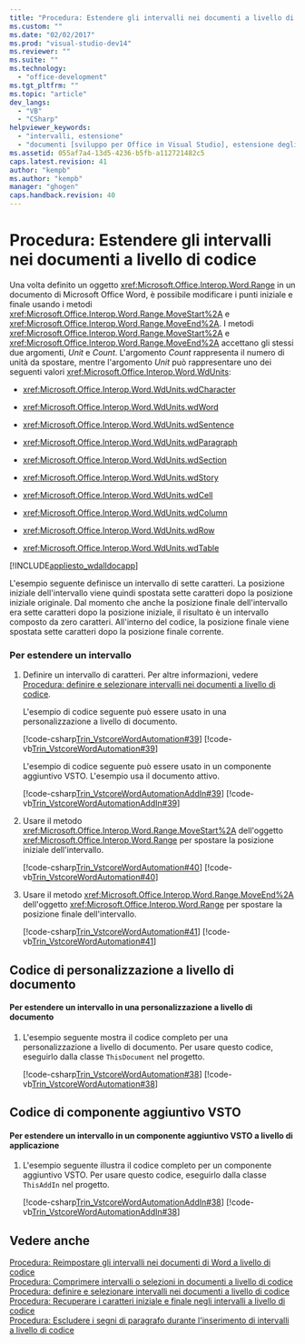 ```yaml
---
title: "Procedura: Estendere gli intervalli nei documenti a livello di codice"
ms.custom: ""
ms.date: "02/02/2017"
ms.prod: "visual-studio-dev14"
ms.reviewer: ""
ms.suite: ""
ms.technology: 
  - "office-development"
ms.tgt_pltfrm: ""
ms.topic: "article"
dev_langs: 
  - "VB"
  - "CSharp"
helpviewer_keywords: 
  - "intervalli, estensione"
  - "documenti [sviluppo per Office in Visual Studio], estensione degli intervalli"
ms.assetid: 055af7a4-13d5-4236-b5fb-a112721482c5
caps.latest.revision: 41
author: "kempb"
ms.author: "kempb"
manager: "ghogen"
caps.handback.revision: 40
---
```

# Procedura: Estendere gli intervalli nei documenti a livello di codice
  Una volta definito un oggetto <xref:Microsoft.Office.Interop.Word.Range> in un documento di Microsoft Office Word, è possibile modificare i punti iniziale e finale usando i metodi <xref:Microsoft.Office.Interop.Word.Range.MoveStart%2A> e <xref:Microsoft.Office.Interop.Word.Range.MoveEnd%2A>. I metodi <xref:Microsoft.Office.Interop.Word.Range.MoveStart%2A> e <xref:Microsoft.Office.Interop.Word.Range.MoveEnd%2A> accettano gli stessi due argomenti, *Unit* e *Count*. L'argomento *Count* rappresenta il numero di unità da spostare, mentre l'argomento *Unit* può rappresentare uno dei seguenti valori <xref:Microsoft.Office.Interop.Word.WdUnits>:  
  
-   <xref:Microsoft.Office.Interop.Word.WdUnits.wdCharacter>  
  
-   <xref:Microsoft.Office.Interop.Word.WdUnits.wdWord>  
  
-   <xref:Microsoft.Office.Interop.Word.WdUnits.wdSentence>  
  
-   <xref:Microsoft.Office.Interop.Word.WdUnits.wdParagraph>  
  
-   <xref:Microsoft.Office.Interop.Word.WdUnits.wdSection>  
  
-   <xref:Microsoft.Office.Interop.Word.WdUnits.wdStory>  
  
-   <xref:Microsoft.Office.Interop.Word.WdUnits.wdCell>  
  
-   <xref:Microsoft.Office.Interop.Word.WdUnits.wdColumn>  
  
-   <xref:Microsoft.Office.Interop.Word.WdUnits.wdRow>  
  
-   <xref:Microsoft.Office.Interop.Word.WdUnits.wdTable>  
  
 [!INCLUDE[appliesto_wdalldocapp](../vsto/includes/appliesto-wdalldocapp-md.md)]  
  
 L'esempio seguente definisce un intervallo di sette caratteri. La posizione iniziale dell'intervallo viene quindi spostata sette caratteri dopo la posizione iniziale originale.  Dal momento che anche la posizione finale dell'intervallo era sette caratteri dopo la posizione iniziale, il risultato è un intervallo composto da zero caratteri. All'interno del codice, la posizione finale viene spostata sette caratteri dopo la posizione finale corrente.  
  
### Per estendere un intervallo  
  
1.  Definire un intervallo di caratteri. Per altre informazioni, vedere [Procedura: definire e selezionare intervalli nei documenti a livello di codice](../vsto/how-to-programmatically-define-and-select-ranges-in-documents.md).  
  
     L'esempio di codice seguente può essere usato in una personalizzazione a livello di documento.  
  
     [!code-csharp[Trin_VstcoreWordAutomation#39](../snippets/csharp/VS_Snippets_OfficeSP/Trin_VstcoreWordAutomation/CS/ThisDocument.cs#39)]
     [!code-vb[Trin_VstcoreWordAutomation#39](../snippets/visualbasic/VS_Snippets_OfficeSP/Trin_VstcoreWordAutomation/VB/ThisDocument.vb#39)]  
  
     L'esempio di codice seguente può essere usato in un componente aggiuntivo VSTO. L'esempio usa il documento attivo.  
  
     [!code-csharp[Trin_VstcoreWordAutomationAddIn#39](../snippets/csharp/VS_Snippets_OfficeSP/Trin_VstcoreWordAutomationAddIn/CS/ThisAddIn.cs#39)]
     [!code-vb[Trin_VstcoreWordAutomationAddIn#39](../snippets/visualbasic/VS_Snippets_OfficeSP/Trin_VstcoreWordAutomationAddIn/VB/ThisAddIn.vb#39)]  
  
2.  Usare il metodo <xref:Microsoft.Office.Interop.Word.Range.MoveStart%2A> dell'oggetto <xref:Microsoft.Office.Interop.Word.Range> per spostare la posizione iniziale dell'intervallo.  
  
     [!code-csharp[Trin_VstcoreWordAutomation#40](../snippets/csharp/VS_Snippets_OfficeSP/Trin_VstcoreWordAutomation/CS/ThisDocument.cs#40)]
     [!code-vb[Trin_VstcoreWordAutomation#40](../snippets/visualbasic/VS_Snippets_OfficeSP/Trin_VstcoreWordAutomation/VB/ThisDocument.vb#40)]  
  
3.  Usare il metodo <xref:Microsoft.Office.Interop.Word.Range.MoveEnd%2A> dell'oggetto <xref:Microsoft.Office.Interop.Word.Range> per spostare la posizione finale dell'intervallo.  
  
     [!code-csharp[Trin_VstcoreWordAutomation#41](../snippets/csharp/VS_Snippets_OfficeSP/Trin_VstcoreWordAutomation/CS/ThisDocument.cs#41)]
     [!code-vb[Trin_VstcoreWordAutomation#41](../snippets/visualbasic/VS_Snippets_OfficeSP/Trin_VstcoreWordAutomation/VB/ThisDocument.vb#41)]  
  
## Codice di personalizzazione a livello di documento  
  
#### Per estendere un intervallo in una personalizzazione a livello di documento  
  
1.  L'esempio seguente mostra il codice completo per una personalizzazione a livello di documento. Per usare questo codice, eseguirlo dalla classe `ThisDocument` nel progetto.  
  
     [!code-csharp[Trin_VstcoreWordAutomation#38](../snippets/csharp/VS_Snippets_OfficeSP/Trin_VstcoreWordAutomation/CS/ThisDocument.cs#38)]
     [!code-vb[Trin_VstcoreWordAutomation#38](../snippets/visualbasic/VS_Snippets_OfficeSP/Trin_VstcoreWordAutomation/VB/ThisDocument.vb#38)]  
  
## Codice di componente aggiuntivo VSTO  
  
#### Per estendere un intervallo in un componente aggiuntivo VSTO a livello di applicazione  
  
1.  L'esempio seguente illustra il codice completo per un componente aggiuntivo VSTO. Per usare questo codice, eseguirlo dalla classe `ThisAddIn` nel progetto.  
  
     [!code-csharp[Trin_VstcoreWordAutomationAddIn#38](../snippets/csharp/VS_Snippets_OfficeSP/Trin_VstcoreWordAutomationAddIn/CS/ThisAddIn.cs#38)]
     [!code-vb[Trin_VstcoreWordAutomationAddIn#38](../snippets/visualbasic/VS_Snippets_OfficeSP/Trin_VstcoreWordAutomationAddIn/VB/ThisAddIn.vb#38)]  
  
## Vedere anche  
 [Procedura: Reimpostare gli intervalli nei documenti di Word a livello di codice](../vsto/how-to-programmatically-reset-ranges-in-word-documents.md)   
 [Procedura: Comprimere intervalli o selezioni in documenti a livello di codice](../vsto/how-to-programmatically-collapse-ranges-or-selections-in-documents.md)   
 [Procedura: definire e selezionare intervalli nei documenti a livello di codice](../vsto/how-to-programmatically-define-and-select-ranges-in-documents.md)   
 [Procedura: Recuperare i caratteri iniziale e finale negli intervalli a livello di codice](../vsto/how-to-programmatically-retrieve-start-and-end-characters-in-ranges.md)   
 [Procedura: Escludere i segni di paragrafo durante l'inserimento di intervalli a livello di codice](../vsto/how-to-programmatically-exclude-paragraph-marks-when-creating-ranges.md)  
  
  